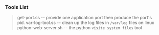 
### Tools List
> get-port.ss  -- provide one application port then produce the port's pid.
> var-log-tool.ss -- clean up the log files in `/var/log` files on linux
> python-web-server.sh  -- the python `visite system files` tool
